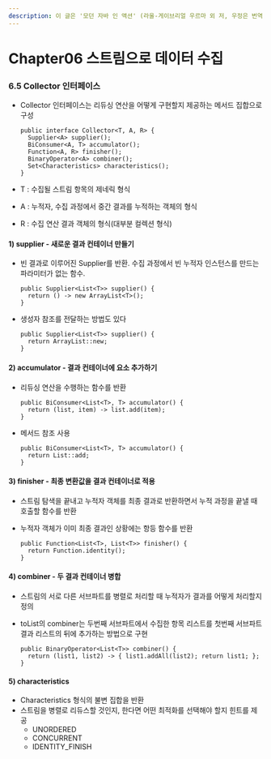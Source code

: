 ```yaml
---
description: 이 글은 '모던 자바 인 액션' (라울-게이브리얼 우르마 외 저, 우정은 번역)' 책 내용을 정리한 글입니다.
---
```


# Chapter06 스트림으로 데이터 수집

### 6.5 Collector 인터페이스

*   Collector 인터페이스는 리듀싱 연산을 어떻게 구현할지 제공하는 메서드 집합으로 구성

    ```
    public interface Collector<T, A, R> {
      Supplier<A> supplier();
      BiConsumer<A, T> accumulator();
      Function<A, R> finisher();
      BinaryOperator<A> combiner();
      Set<Characteristics> characteristics();
    }
    ```
* T : 수집될 스트림 항목의 제네릭 형식
* A : 누적자, 수집 과정에서 중간 결과를 누적하는 객체의 형식
* R : 수집 연산 결과 객체의 형식(대부분 컬렉션 형식)

#### 1) supplier - 새로운 결과 컨테이너 만들기

*   빈 결과로 이루어진 Supplier를 반환. 수집 과정에서 빈 누적자 인스턴스를 만드는 파라미터가 없는 함수.

    ```
    public Supplier<List<T>> supplier() {
      return () -> new ArrayList<T>();
    }
    ```
*   생성자 참조를 전달하는 방법도 있다

    ```
    public Supplier<List<T>> supplier() {
      return ArrayList::new;
    }
    ```

#### 2) accumulator - 결과 컨테이너에 요소 추가하기

*   리듀싱 연산을 수행하는 함수를 반환

    ```
    public BiConsumer<List<T>, T> accumulator() {
      return (list, item) -> list.add(item);
    }
    ```
*   메서드 참조 사용

    ```
    public BiConsumer<List<T>, T> accumulator() {
      return List::add;
    }
    ```

#### 3) finisher - 최종 변환값을 결과 컨테이너로 적용

* 스트림 탐색을 끝내고 누적자 객체를 최종 결과로 반환하면서 누적 과정을 끝낼 때 호출할 함수를 반환
*   누적자 객체가 이미 최종 결과인 상황에는 항등 함수를 반환

    ```
    public Function<List<T>, List<T>> finisher() {
      return Function.identity();
    }
    ```

#### 4) combiner - 두 결과 컨테이너 병합

* 스트림의 서로 다른 서브파트를 병렬로 처리할 때 누적자가 결과를 어떻게 처리할지 정의
*   toList의 combiner는 두번째 서브파트에서 수집한 항목 리스트를 첫번째 서브파트 결과 리스트의 뒤에 추가하는 방법으로 구현

    ```
    public BinaryOperator<List<T>> combiner() {
      return (list1, list2) -> { list1.addAll(list2); return list1; };
    }
    ```

#### 5) characteristics

* Characteristics 형식의 불변 집합을 반환
* 스트림을 병렬로 리듀스할 것인지, 한다면 어떤 최적화를 선택해야 할지 힌트를 제공
  * UNORDERED
  * CONCURRENT
  * IDENTITY\_FINISH
